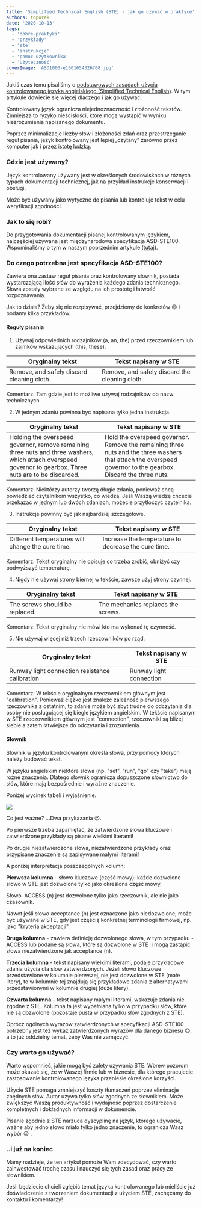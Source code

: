 ```yaml
---
title: 'Simplified Technical English (STE) - jak go używać w praktyce'
authors: toporek
date: '2020-10-13'
tags:
  - 'dobre-praktyki'
  - 'przykłady'
  - 'ste'
  - 'instrukcje'
  - 'pomoc-użytkownika'
  - 'użyteczność'
coverImage: 'ASD1000-e1601654326708.jpg'
---
```


Jakiś czas temu pisaliśmy o
[podstawowych zasadach użycia kontrolowanego języka angielskiego (Simplified Technical English)](../simplified-technical-english-wprowadzenie/index.md).
W tym artykule dowiecie się więcej dlaczego i jak go używać.

<!--truncate-->

Kontrolowany język ogranicza niejednoznaczność i złożoność tekstów. Zmniejsza to
ryzyko nieścisłości, które mogą wystąpić w wyniku niezrozumienia napisanego
dokumentu.

Poprzez minimalizacje liczby słów i złożoności zdań oraz przestrzeganie reguł
pisania, język kontrolowany jest lepiej „czytany” zarówno przez komputer jak i
przez istotę ludzką.

### Gdzie jest używany?

Język kontrolowany używany jest w określonych środowiskach w różnych typach
dokumentacji technicznej, jak na przykład instrukcje konserwacji i obsługi.

Może być używany jako wytyczne do pisania lub kontroluje tekst w celu
weryfikacji zgodności.

### Jak to się robi?

Do przygotowania dokumentacji pisanej kontrolowanym językiem, najczęściej
używana jest międzynarodowa specyfikacja ASD-STE100. Wspominaliśmy o tym w
naszym poprzednim artykule
[(tutaj)](../simplified-technical-english-wprowadzenie/index.md).

### Do czego potrzebna jest specyfikacja ASD-STE100?

Zawiera ona zastaw reguł pisania oraz kontrolowany słownik, posiada
wystarczającą ilość słów do wyrażenia każdego zdania technicznego. Słowa zostały
wybrane ze względu na ich prostotę i łatwość rozpoznawania.

Jak to działa? Żeby się nie rozpisywać, przejdziemy do konkretów 😊 i podamy
kilka przykładów.

#### Reguły pisania

1. Używaj odpowiednich rodzajników (a, an, the) przed rzeczownikiem lub zaimków
   wskazujących (this, these).

| Oryginalny tekst                           | Tekst napisany w STE                           |
| ------------------------------------------ | ---------------------------------------------- |
| Remove, and safely discard cleaning cloth. | Remove, and safely discard the cleaning cloth. |

Komentarz: Tam gdzie jest to możliwe używaj rodzajników do nazw technicznych.

2. W jednym zdaniu powinna być napisana tylko jedna instrukcja.

| Oryginalny tekst                                                                                                                                           | Tekst napisany w STE                                                                                                                                          |
| ---------------------------------------------------------------------------------------------------------------------------------------------------------- | ------------------------------------------------------------------------------------------------------------------------------------------------------------- |
| Holding the overspeed governor, remove remaining three nuts and three washers, which attach overspeed governor to gearbox. Three nuts are to be discarded. | Hold the overspeed governor. Remove the remaining three nuts and the three washers that attach the overspeed governor to the gearbox. Discard the three nuts. |

Komentarz: Niektórzy autorzy tworzą długie zdania, ponieważ chcą powiedzieć
czytelnikom wszystko, co wiedzą. Jeśli Waszą wiedzę chcecie przekazać w jednym
lub dwóch zdaniach, możecie przytłoczyć czytelnika.

3. Instrukcje powinny być jak najbardziej szczegółowe.

| Oryginalny tekst                                  | Tekst napisany w STE                                |
| ------------------------------------------------- | --------------------------------------------------- |
| Different temperatures will change the cure time. | Increase the temperature to decrease the cure time. |

Komentarz: Tekst oryginalny nie opisuje co trzeba zrobić, obniżyć czy podwyższyć
temperaturę.

4. Nigdy nie używaj strony biernej w tekście, zawsze użyj strony czynnej.

| Oryginalny tekst               | Tekst napisany w STE               |
| ------------------------------ | ---------------------------------- |
| The screws should be replaced. | The mechanics replaces the screws. |

Komentarz: Tekst oryginalny nie mówi kto ma wykonać tę czynność.

5. Nie używaj więcej niż trzech rzeczowników po rząd.

| Oryginalny tekst                               | Tekst napisany w STE    |
| ---------------------------------------------- | ----------------------- |
| Runway light connection resistance calibration | Runway light connection |

Komentarz: W tekście oryginalnym rzeczownikiem głównym jest "calibration".
Ponieważ ciężko jest znaleźć zależność pierwszego rzeczownika z ostatnim, to
zdanie może być zbyt trudne do odczytania dla osoby nie posługującej się biegle
językiem angielskim. W tekście napisanym w STE rzeczownikiem głównym jest
"connection", rzeczowniki są bliżej siebie a zatem łatwiejsze do odczytania i
zrozumienia.

#### Słownik

Słownik w języku kontrolowanym określa słowa, przy pomocy których należy budować
tekst.

W języku angielskim niektóre słowa (np. "set", "run", "go" czy "take") mają
różne znaczenia. Dlatego słownik ogranicza dopuszczone słownictwo do słów, które
mają bezpośrednie i wyraźne znaczenie.

Poniżej wycinek tabeli i wyjaśnienie.

![](images/STE-300x138.png)

Co jest ważne? ...Dwa przykazania 😉.

Po pierwsze trzeba zapamiętać, że zatwierdzone słowa kluczowe i zatwierdzone
przykłady są pisane wielkimi literami!

Po drugie niezatwierdzone słowa, niezatwierdzone przykłady oraz przypisane
znaczenie są zapisywane małymi literami!

A poniżej interpretacja poszczególnych kolumn:

**Pierwsza kolumna** - słowo kluczowe (część mowy): każde dozwolone słowo w STE
jest dozwolone tylko jako określona część mowy.

Słowo  ACCESS (n) jest dozwolone tylko jako rzeczownik, ale nie jako czasownik.

Nawet jeśli słowo acceptance (n) jest oznaczone jako niedozwolone, może być
używane w STE, gdy jest częścią konkretnej terminologii firmowej, np. jako
"kryteria akceptacji".

**Druga kolumna** - zawiera definicję dozwolonego słowa, w tym przypadku -
ACCESS lub podane są słowa, które są dozwolone w STE  i mogą zastąpić słowa
niezatwierdzone jak acceptance (n).

**Trzecia kolumna** - tekst napisany wielkimi literami, podaje przykładowe
zdania użycia dla slow zatwierdzonych. Jeżeli słowo kluczowe przedstawione w
kolumnie pierwszej, nie jest dozwolone w STE (małe litery), to w kolumnie tej
znajdują się przykładowe zdania z alternatywami przedstawionymi w kolumnie
drugiej (duże litery).

**Czwarta kolumna** - tekst napisany małymi literami, wskazuje zdania nie zgodne
z STE. Kolumna ta jest wypełniana tylko w przypadku słów, które nie są dozwolone
(pozostaje pusta w przypadku słów zgodnych z STE).

Oprócz ogólnych wyrazów zatwierdzonych w specyfikacji ASD-STE100 potrzebny jest
też wykaz zatwierdzonych wyrazów dla danego biznesu 😊, a to już oddzielny
temat, żeby Was nie zamęczyć.

### Czy warto go używać?

Warto wspomnieć, jakie mogą być zalety używania STE. Wbrew pozorom może okazać
się, że w Waszej firmie lub w biznesie, dla którego pracujecie zastosowanie
kontrolowanego języka przeniesie określone korzyści.

Użycie STE pomaga zmniejszyć koszty tłumaczeń poprzez eliminacje zbędnych słów.
Autor używa tylko słów zgodnych ze słownikiem. Może zwiększyć Waszą
produktywność i wydajność poprzez dostarczenie kompletnych i dokładnych
informacji w dokumencie.

Pisanie zgodnie z STE narzuca dyscyplinę na język, którego używacie, ważne aby
jedno słowo miało tylko jedno znaczenie, to ogranicza Wasz wybór 😉 .

### ..i już na koniec

Mamy nadzieje, że ten artykuł pomoże Wam zdecydować, czy warto zainwestować
trochę czasu i nauczyć się tych zasad oraz pracy ze słownikiem.

Jeśli będziecie chcieli zgłębić temat języka kontrolowanego lub mieliście już
doświadczenie z tworzeniem dokumentacji z użyciem STE, zachęcamy do kontaktu i
komentarzy!
